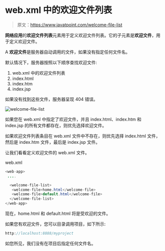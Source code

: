 # web.xml 中的欢迎文件列表

> 原文：<https://www.javatpoint.com/welcome-file-list>

**网络应用**的**欢迎文件列表**元素用于定义欢迎文件列表。它的子元素是**欢迎文件**，用于定义欢迎文件。

A **欢迎文件**是服务器自动调用的文件，如果没有指定任何文件名。

默认情况下，服务器按照以下顺序查找欢迎文件:

1.  web.xml 中的欢迎文件列表
2.  index.html
3.  index.htm
4.  index.jsp

如果没有找到这些文件，服务器呈现 404 错误。

![welcome-file-list](../img/da3ec4355612c3e6e4d10df172e1e650.png)

如果您在 web.xml 中指定了欢迎文件，并且 index.html、index.htm 和 index.jsp 的所有文件都存在，则优先选择欢迎文件。

如果欢迎文件列表条目在 web.xml 文件中不存在，则优先选择 index.html 文件，然后是 index.htm 文件，最后是 index.jsp 文件。

让我们看看定义欢迎文件的 web.xml 文件。

web.xml

```java
<web-app>
 ....

  <welcome-file-list>
   <welcome-file>home.html</welcome-file>
   <welcome-file>default.html</welcome-file>
  </welcome-file-list>
</web-app>

```

现在，home.html 和 default.html 将是受欢迎的文件。

如果您有欢迎文件，您可以目录调用项目，如下所示:

```java
http://localhost:8888/myproject

```

如您所见，我们没有在项目后指定任何文件名。